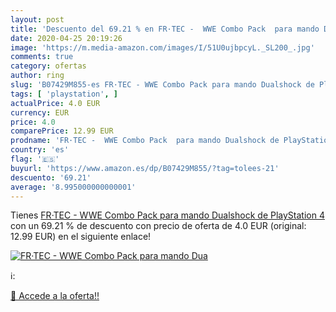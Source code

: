 ```yaml
---
layout: post
title: 'Descuento del 69.21 % en FR·TEC -  WWE Combo Pack  para mando Dua'
date: 2020-04-25 20:19:26
image: 'https://m.media-amazon.com/images/I/51U0ujbpcyL._SL200_.jpg'
comments: true
category: ofertas
author: ring
slug: 'B07429M855-es FR·TEC - WWE Combo Pack para mando Dualshock de PlayStation 4'
tags: [ 'playstation', ]
actualPrice: 4.0 EUR
currency: EUR
price: 4.0
comparePrice: 12.99 EUR
prodname: 'FR·TEC -  WWE Combo Pack  para mando Dualshock de PlayStation 4'
country: 'es'
flag: '🇪🇸'
buyurl: 'https://www.amazon.es/dp/B07429M855/?tag=tolees-21'
descuento: '69.21'
average: '8.995000000000001'
---
```


Tienes [FR·TEC -  WWE Combo Pack  para mando Dualshock de PlayStation 4](https://www.amazon.es/dp/B07429M855/?tag=tolees-21) con un 69.21 % de descuento con precio de oferta de 4.0 EUR (original: 12.99 EUR) en el siguiente enlace!

[![FR·TEC -  WWE Combo Pack  para mando Dua](https://m.media-amazon.com/images/I/51U0ujbpcyL._SL200_.jpg)](https://www.amazon.es/dp/B07429M855/?tag=tolees-21)

ℹ️:


[🛒 Accede a la oferta!!](https://www.amazon.es/dp/B07429M855/?tag=tolees-21)
